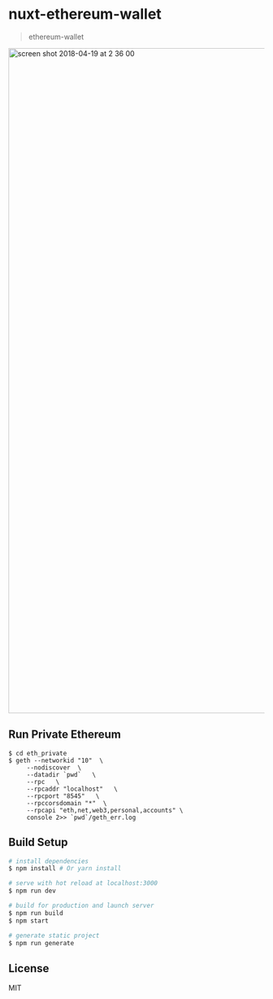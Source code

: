 # nuxt-ethereum-wallet

> ethereum-wallet

<img width="1307" alt="screen shot 2018-04-19 at 2 36 00" src="https://user-images.githubusercontent.com/181991/38948402-76c7aaa6-437a-11e8-940f-96551d70bb51.png">


## Run Private Ethereum

```
$ cd eth_private
$ geth --networkid "10"  \
     --nodiscover  \
     --datadir `pwd`   \
     --rpc   \
     --rpcaddr "localhost"   \
     --rpcport "8545"   \
     --rpccorsdomain "*"  \
     --rpcapi "eth,net,web3,personal,accounts" \
     console 2>> `pwd`/geth_err.log
```

## Build Setup

``` bash
# install dependencies
$ npm install # Or yarn install

# serve with hot reload at localhost:3000
$ npm run dev

# build for production and launch server
$ npm run build
$ npm start

# generate static project
$ npm run generate
```

## License
MIT
